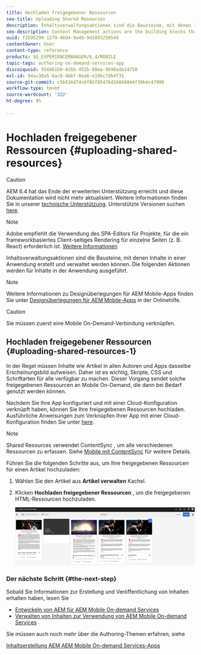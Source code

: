 ```yaml
---
title: Hochladen freigegebener Ressourcen
seo-title: Uploading Shared Resources
description: Inhaltsverwaltungsaktionen sind die Bausteine, mit denen Inhalte in einer Anwendung erstellt und verwaltet werden können. Auf dieser Seite erfahren Sie mehr über das Hochladen freigegebener Ressourcen.
seo-description: Content Management actions are the building blocks that help to create and manage content within an application. Follow this page to learn about uploading shared resources.
uuid: f3595299-1279-4b94-9a49-9d1893250549
contentOwner: User
content-type: reference
products: SG_EXPERIENCEMANAGER/6.4/MOBILE
topic-tags: authoring-on-demand-services-app
discoiquuid: 958461b0-4cbb-452b-88ea-9b98ada14750
exl-id: 94ac30a5-6ac8-4bbf-8ea6-e10bc7db4f31
source-git-commit: c5b816d74c6f02f85476d16868844f39b4c47996
workflow-type: tm+mt
source-wordcount: '322'
ht-degree: 9%

---
```


# Hochladen freigegebener Ressourcen {#uploading-shared-resources}

>[!CAUTION]
>
>AEM 6.4 hat das Ende der erweiterten Unterstützung erreicht und diese Dokumentation wird nicht mehr aktualisiert. Weitere Informationen finden Sie in unserer [technische Unterstützung](https://helpx.adobe.com/de/support/programs/eol-matrix.html). Unterstützte Versionen suchen [here](https://experienceleague.adobe.com/docs/?lang=de).

>[!NOTE]
>
>Adobe empfiehlt die Verwendung des SPA-Editors für Projekte, für die ein frameworkbasiertes Client-seitiges Rendering für einzelne Seiten (z. B. React) erforderlich ist. [Weitere Informationen](/help/sites-developing/spa-overview.md)

Inhaltsverwaltungsaktionen sind die Bausteine, mit denen Inhalte in einer Anwendung erstellt und verwaltet werden können. Die folgenden Aktionen werden für Inhalte in der Anwendung ausgeführt.

>[!NOTE]
>
>Weitere Informationen zu Designüberlegungen für AEM Mobile-Apps finden Sie unter [Designüberlegungen für AEM Mobile-Apps](https://helpx.adobe.com/digital-publishing-solution/help/design-app.html) in der Onlinehilfe.

>[!CAUTION]
>
>Sie müssen zuerst eine Mobile On-Demand-Verbindung verknüpfen.

## Hochladen freigegebener Ressourcen {#uploading-shared-resources-1}

In der Regel müssen Inhalte wie Artikel in allen Autoren und Apps dasselbe Erscheinungsbild aufweisen. Daher ist es wichtig, Skripte, CSS und Schriftarten für alle verfügbar zu machen. Dieser Vorgang sendet solche freigegebenen Ressourcen an Mobile On-Demand, die dann bei Bedarf genutzt werden können.

Nachdem Sie Ihre App konfiguriert und mit einer Cloud-Konfiguration verknüpft haben, können Sie Ihre freigegebenen Ressourcen hochladen. Ausführliche Anweisungen zum Verknüpfen Ihrer App mit einer Cloud-Konfiguration finden Sie unter [here](/help/mobile/mobile-apps-ondemand-application-create-configure-action.md).

>[!NOTE]
>
>Shared Resources verwendet ContentSync , um alle verschiedenen Ressourcen zu erfassen. Siehe [Mobile mit ContentSync](/help/mobile/mobile-ondemand-contentsync.md) für weitere Details.

Führen Sie die folgenden Schritte aus, um Ihre freigegebenen Ressourcen für einen Artikel hochzuladen:

1. Wählen Sie den Artikel aus **Artikel verwalten** Kachel.
1. Klicken **Hochladen freigegebener Ressourcen** , um die freigegebenen HTML-Ressourcen hochzuladen.

   ![chlimage_1-133](assets/chlimage_1-133.png)

### Der nächste Schritt {#the-next-step}

Sobald Sie Informationen zur Erstellung und Veröffentlichung von Inhalten erhalten haben, lesen Sie

* [Entwickeln von AEM für AEM Mobile On-demand Services](/help/mobile/aem-mobile-on-demand.md)
* [Verwalten von Inhalten zur Verwendung von AEM Mobile On-demand Services](/help/mobile/aem-mobile.md)

Sie müssen auch noch mehr über die Authoring-Themen erfahren, siehe

[Inhaltserstellung AEM AEM Mobile On-demand Services-Apps](/help/mobile/mobile-apps-ondemand.md)

